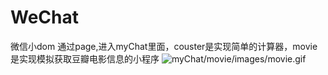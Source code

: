 # WeChat
微信小dom
通过page,进入myChat里面，couster是实现简单的计算器，movie是实现模拟获取豆瓣电影信息的小程序
![myChat/movie/images/movie.gif](images/movie.gif)

